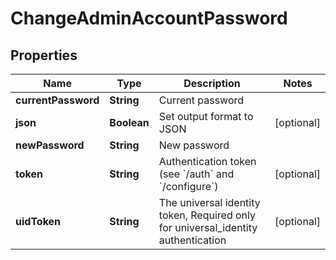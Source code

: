 

# ChangeAdminAccountPassword


## Properties

Name | Type | Description | Notes
------------ | ------------- | ------------- | -------------
**currentPassword** | **String** | Current password | 
**json** | **Boolean** | Set output format to JSON |  [optional]
**newPassword** | **String** | New password | 
**token** | **String** | Authentication token (see &#x60;/auth&#x60; and &#x60;/configure&#x60;) |  [optional]
**uidToken** | **String** | The universal identity token, Required only for universal_identity authentication |  [optional]



